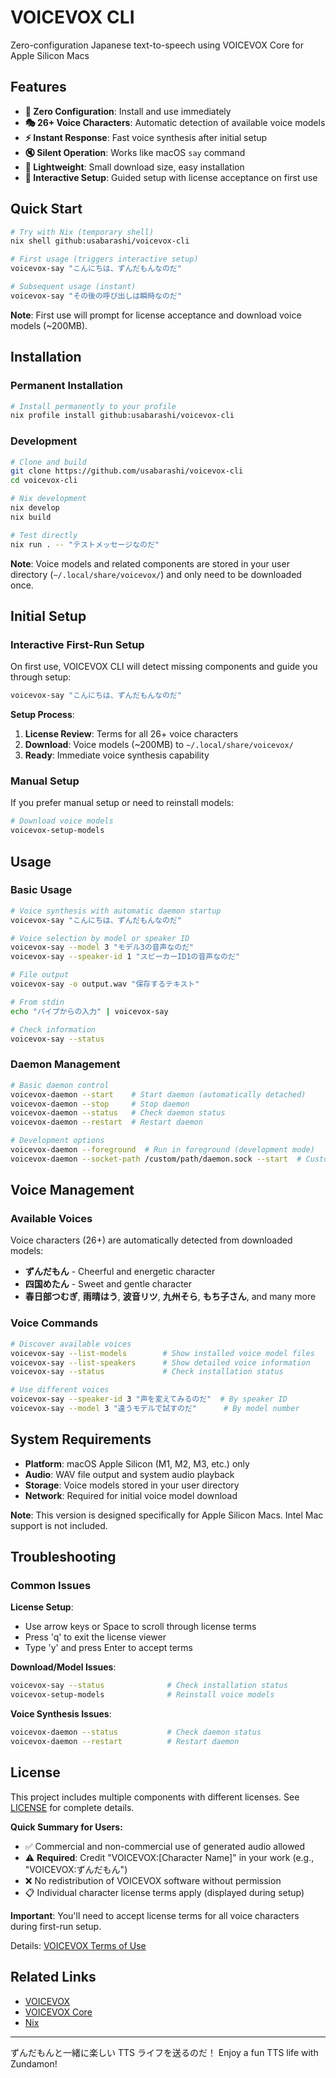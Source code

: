 # VOICEVOX CLI

Zero-configuration Japanese text-to-speech using VOICEVOX Core for Apple Silicon Macs

## Features

- **🚀 Zero Configuration**: Install and use immediately
- **🎭 26+ Voice Characters**: Automatic detection of available voice models
- **⚡ Instant Response**: Fast voice synthesis after initial setup
- **🔇 Silent Operation**: Works like macOS `say` command
- **💾 Lightweight**: Small download size, easy installation
- **👤 Interactive Setup**: Guided setup with license acceptance on first use

## Quick Start

```bash
# Try with Nix (temporary shell)
nix shell github:usabarashi/voicevox-cli

# First usage (triggers interactive setup)
voicevox-say "こんにちは、ずんだもんなのだ"

# Subsequent usage (instant)
voicevox-say "その後の呼び出しは瞬時なのだ"
```

**Note**: First use will prompt for license acceptance and download voice models (~200MB).

## Installation

### Permanent Installation

```bash
# Install permanently to your profile
nix profile install github:usabarashi/voicevox-cli
```

### Development

```bash
# Clone and build
git clone https://github.com/usabarashi/voicevox-cli
cd voicevox-cli

# Nix development
nix develop
nix build

# Test directly
nix run . -- "テストメッセージなのだ"
```

**Note**: Voice models and related components are stored in your user directory (`~/.local/share/voicevox/`) and only need to be downloaded once.

## Initial Setup

### Interactive First-Run Setup

On first use, VOICEVOX CLI will detect missing components and guide you through setup:

```bash
voicevox-say "こんにちは、ずんだもんなのだ"
```

**Setup Process**:
1. **License Review**: Terms for all 26+ voice characters
2. **Download**: Voice models (~200MB) to `~/.local/share/voicevox/`
3. **Ready**: Immediate voice synthesis capability

### Manual Setup

If you prefer manual setup or need to reinstall models:

```bash
# Download voice models
voicevox-setup-models
```

## Usage

### Basic Usage

```bash
# Voice synthesis with automatic daemon startup
voicevox-say "こんにちは、ずんだもんなのだ"

# Voice selection by model or speaker ID
voicevox-say --model 3 "モデル3の音声なのだ"
voicevox-say --speaker-id 1 "スピーカーID1の音声なのだ"

# File output
voicevox-say -o output.wav "保存するテキスト"

# From stdin
echo "パイプからの入力" | voicevox-say

# Check information
voicevox-say --status
```


### Daemon Management

```bash
# Basic daemon control
voicevox-daemon --start    # Start daemon (automatically detached)
voicevox-daemon --stop     # Stop daemon
voicevox-daemon --status   # Check daemon status
voicevox-daemon --restart  # Restart daemon

# Development options
voicevox-daemon --foreground  # Run in foreground (development mode)
voicevox-daemon --socket-path /custom/path/daemon.sock --start  # Custom socket
```

## Voice Management

### Available Voices

Voice characters (26+) are automatically detected from downloaded models:
- **ずんだもん** - Cheerful and energetic character
- **四国めたん** - Sweet and gentle character  
- **春日部つむぎ**, **雨晴はう**, **波音リツ**, **九州そら**, **もち子さん**, and many more

### Voice Commands

```bash
# Discover available voices
voicevox-say --list-models        # Show installed voice model files
voicevox-say --list-speakers      # Show detailed voice information
voicevox-say --status             # Check installation status

# Use different voices
voicevox-say --speaker-id 3 "声を変えてみるのだ"  # By speaker ID
voicevox-say --model 3 "違うモデルで試すのだ"      # By model number
```

## System Requirements

- **Platform**: macOS Apple Silicon (M1, M2, M3, etc.) only
- **Audio**: WAV file output and system audio playback
- **Storage**: Voice models stored in your user directory
- **Network**: Required for initial voice model download

**Note**: This version is designed specifically for Apple Silicon Macs. Intel Mac support is not included.

## Troubleshooting

### Common Issues

**License Setup**:
- Use arrow keys or Space to scroll through license terms
- Press 'q' to exit the license viewer
- Type 'y' and press Enter to accept terms

**Download/Model Issues**:
```bash
voicevox-say --status              # Check installation status
voicevox-setup-models              # Reinstall voice models
```

**Voice Synthesis Issues**:
```bash
voicevox-daemon --status           # Check daemon status
voicevox-daemon --restart          # Restart daemon
```

## License

This project includes multiple components with different licenses. See [LICENSE](LICENSE) for complete details.

**Quick Summary for Users:**
- ✅ Commercial and non-commercial use of generated audio allowed
- ⚠️ **Required**: Credit "VOICEVOX:[Character Name]" in your work (e.g., "VOICEVOX:ずんだもん")
- ❌ No redistribution of VOICEVOX software without permission
- 📋 Individual character license terms apply (displayed during setup)

**Important**: You'll need to accept license terms for all voice characters during first-run setup.

Details: [VOICEVOX Terms of Use](https://voicevox.hiroshiba.jp/term)

## Related Links

- [VOICEVOX](https://voicevox.hiroshiba.jp/)
- [VOICEVOX Core](https://github.com/VOICEVOX/voicevox_core)
- [Nix](https://nixos.org/)

---

ずんだもんと一緒に楽しい TTS ライフを送るのだ！
Enjoy a fun TTS life with Zundamon!
